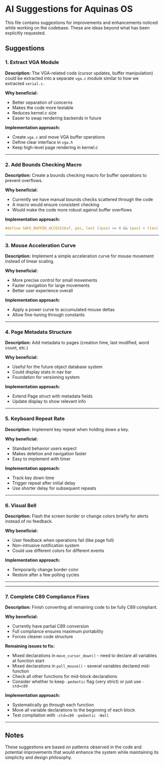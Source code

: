# AI Suggestions for Aquinas OS

This file contains suggestions for improvements and enhancements noticed while working on the codebase. These are ideas beyond what has been explicitly requested.

## Suggestions

### 1. Extract VGA Module
**Description:** The VGA-related code (cursor updates, buffer manipulation) could be extracted into a separate `vga.c` module similar to how we extracted `serial.c`.

**Why beneficial:** 
- Better separation of concerns
- Makes the code more testable
- Reduces kernel.c size
- Easier to swap rendering backends in future

**Implementation approach:**
- Create `vga.c` and move VGA buffer operations
- Define clear interface in `vga.h`
- Keep high-level page rendering in kernel.c

---

### 2. Add Bounds Checking Macro
**Description:** Create a bounds checking macro for buffer operations to prevent overflows.

**Why beneficial:**
- Currently we have manual bounds checks scattered through the code
- A macro would ensure consistent checking
- Would make the code more robust against buffer overflows

**Implementation approach:**
```c
#define SAFE_BUFFER_ACCESS(buf, pos, len) ((pos) >= 0 && (pos) < (len))
```

---

### 3. Mouse Acceleration Curve
**Description:** Implement a simple acceleration curve for mouse movement instead of linear scaling.

**Why beneficial:**
- More precise control for small movements
- Faster navigation for large movements
- Better user experience overall

**Implementation approach:**
- Apply a power curve to accumulated mouse deltas
- Allow fine-tuning through constants

---

### 4. Page Metadata Structure
**Description:** Add metadata to pages (creation time, last modified, word count, etc.)

**Why beneficial:**
- Useful for the future object database system
- Could display stats in nav bar
- Foundation for versioning system

**Implementation approach:**
- Extend Page struct with metadata fields
- Update display to show relevant info

---

### 5. Keyboard Repeat Rate
**Description:** Implement key repeat when holding down a key.

**Why beneficial:**
- Standard behavior users expect
- Makes deletion and navigation faster
- Easy to implement with timer

**Implementation approach:**
- Track key down time
- Trigger repeat after initial delay
- Use shorter delay for subsequent repeats

---

### 6. Visual Bell
**Description:** Flash the screen border or change colors briefly for alerts instead of no feedback.

**Why beneficial:**
- User feedback when operations fail (like page full)
- Non-intrusive notification system
- Could use different colors for different events

**Implementation approach:**
- Temporarily change border color
- Restore after a few polling cycles

---

---

### 7. Complete C89 Compliance Fixes
**Description:** Finish converting all remaining code to be fully C89 compliant.

**Why beneficial:**
- Currently have partial C89 conversion
- Full compliance ensures maximum portability
- Forces cleaner code structure

**Remaining issues to fix:**
- Mixed declarations in `move_cursor_down()` - need to declare all variables at function start
- Mixed declarations in `poll_mouse()` - several variables declared mid-function
- Check all other functions for mid-block declarations
- Consider whether to keep `-pedantic` flag (very strict) or just use `-std=c89`

**Implementation approach:**
- Systematically go through each function
- Move all variable declarations to the beginning of each block
- Test compilation with `-std=c89 -pedantic -Wall`

---

## Notes

These suggestions are based on patterns observed in the code and potential improvements that would enhance the system while maintaining its simplicity and design philosophy.